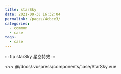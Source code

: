 ```yaml
---
title: starSky
date: 2021-09-30 16:32:04
permalink: /pages/4cbce3/
categories:
  - common
  - case
tags:
  - case
---
```


::: tip starSky
星空特效
:::

<InitDemoBlock>
  <case-StarSky/>
</InitDemoBlock>

<<< @/docs/.vuepress/components/case/StarSky.vue
